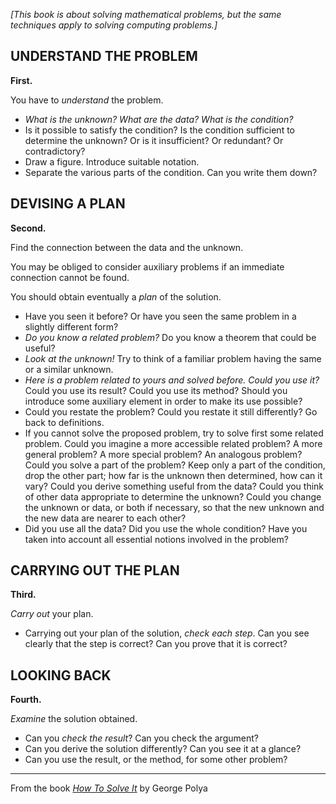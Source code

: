 _[This book is about solving mathematical problems, but the same techniques apply to solving computing problems.]_

## UNDERSTAND THE PROBLEM

**First.**

You have to _understand_ the problem.

* _What is the unknown? What are the data? What is the condition?_
* Is it possible to satisfy the condition? Is the condition sufficient to determine the unknown? Or is it insufficient? Or redundant? Or contradictory?
* Draw a figure. Introduce suitable notation.
* Separate the various parts of the condition. Can you write them down?

## DEVISING A PLAN

**Second.**

Find the connection between the data and the unknown.

You may be obliged to consider auxiliary problems if an immediate connection cannot be found.

You should obtain eventually a _plan_ of the solution.

* Have you seen it before? Or have you seen the same problem in a slightly different form?
* _Do you know a related problem?_ Do you know a theorem that could be useful?
* _Look at the unknown!_ Try to think of a familiar problem having the same or a similar unknown.
* _Here is a problem related to yours and solved before. Could you use it?_ Could you use its result? Could you use its method? Should you introduce some auxiliary element in order to make its use possible?
* Could you restate the problem? Could you restate it still differently? Go back to definitions.
* If you cannot solve the proposed problem, try to solve first some related problem. Could you imagine a more accessible related problem? A more general problem? A more special problem? An analogous problem? Could you solve a part of the problem? Keep only a part of the condition, drop the other part; how far is the unknown then determined, how can it vary? Could  you  derive something useful from the data? Could you think of other data appropriate to determine the unknown? Could you change the unknown or data, or both if necessary, so that the new unknown and the new data are nearer to each other?
* Did you use all the data? Did you use the whole condition? Have you taken into account all essential notions involved in the problem?

## CARRYING OUT THE PLAN

**Third.**

_Carry out_ your plan.

* Carrying out your plan of the solution, _check each step_. Can you see clearly that the step is correct? Can you prove that it is correct?

## LOOKING BACK

**Fourth.**

_Examine_ the solution obtained.

* Can you _check the result_? Can you check the argument?
* Can you derive the solution differently? Can you see it at a glance?
* Can you use the result, or the method, for some other problem?

---

From the book [_How To Solve It_](https://www.amazon.com/How-Solve-Aspect-Mathematical-Method-ebook/dp/B0073X0IOA/) by George Polya